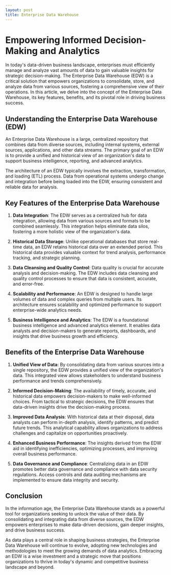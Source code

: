 ```yaml
---
layout: post
title: Enterprise Data Warehouse
---
```


# Empowering Informed Decision-Making and Analytics

In today's data-driven business landscape, enterprises must efficiently manage and analyze vast amounts of data to gain valuable insights for strategic decision-making. The Enterprise Data Warehouse (EDW) is a critical solution that empowers organizations to consolidate, store, and analyze data from various sources, fostering a comprehensive view of their operations. In this article, we delve into the concept of the Enterprise Data Warehouse, its key features, benefits, and its pivotal role in driving business success.

## Understanding the Enterprise Data Warehouse (EDW)

An Enterprise Data Warehouse is a large, centralized repository that combines data from diverse sources, including internal systems, external sources, applications, and other data streams. The primary goal of an EDW is to provide a unified and historical view of an organization's data to support business intelligence, reporting, and advanced analytics.

The architecture of an EDW typically involves the extraction, transformation, and loading (ETL) process. Data from operational systems undergo change and integration before being loaded into the EDW, ensuring consistent and reliable data for analysis.

## Key Features of the Enterprise Data Warehouse

1. **Data Integration**: The EDW serves as a centralized hub for data integration, allowing data from various sources and formats to be combined seamlessly. This integration helps eliminate data silos, fostering a more holistic view of the organization's data.

2. **Historical Data Storage**: Unlike operational databases that store real-time data, an EDW retains historical data over an extended period. This historical data provides valuable context for trend analysis, performance tracking, and strategic planning.

3. **Data Cleansing and Quality Control**: Data quality is crucial for accurate analysis and decision-making. The EDW includes data cleansing and quality control processes to ensure that data is consistent, accurate, and error-free.

4. **Scalability and Performance**: An EDW is designed to handle large volumes of data and complex queries from multiple users. Its architecture ensures scalability and optimized performance to support enterprise-wide analytics needs.

5. **Business Intelligence and Analytics**: The EDW is a foundational business intelligence and advanced analytics element. It enables data analysts and decision-makers to generate reports, dashboards, and insights that drive business growth and efficiency.

## Benefits of the Enterprise Data Warehouse

1. **Unified View of Data**: By consolidating data from various sources into a single repository, the EDW provides a unified view of the organization's data. This integrated view allows stakeholders to understand business performance and trends comprehensively.

2. **Informed Decision-Making**: The availability of timely, accurate, and historical data empowers decision-makers to make well-informed choices. From tactical to strategic decisions, the EDW ensures that data-driven insights drive the decision-making process.

3. **Improved Data Analysis**: With historical data at their disposal, data analysts can perform in-depth analysis, identify patterns, and predict future trends. This analytical capability allows organizations to address challenges and capitalize on opportunities proactively.

4. **Enhanced Business Performance**: The insights derived from the EDW aid in identifying inefficiencies, optimizing processes, and improving overall business performance.

5. **Data Governance and Compliance**: Centralizing data in an EDW promotes better data governance and compliance with data security regulations. Access controls and data auditing mechanisms are implemented to ensure data integrity and security.

## Conclusion

In the information age, the Enterprise Data Warehouse stands as a powerful tool for organizations seeking to unlock the value of their data. By consolidating and integrating data from diverse sources, the EDW empowers enterprises to make data-driven decisions, gain deeper insights, and drive business success.

As data plays a central role in shaping business strategies, the Enterprise Data Warehouse will continue to evolve, adopting new technologies and methodologies to meet the growing demands of data analytics. Embracing an EDW is a wise investment and a strategic move that positions organizations to thrive in today's dynamic and competitive business landscape and beyond.